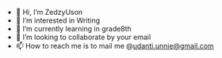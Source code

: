 - 👋 Hi, I’m ZedzyUson
- 👀 I’m interested in Writing 
- 🌱 I’m currently learning in grade8th
- 💞️ I’m looking to collaborate by your email
- 📫 How to reach me is to mail me @udanti.unnie@gmail.com

<!---
ZedzyUson/ZedzyUson is a ✨ special ✨ repository because its `README.md` (this file) appears on your GitHub profile.
You can click the Preview link to take a look at your changes.
--->
